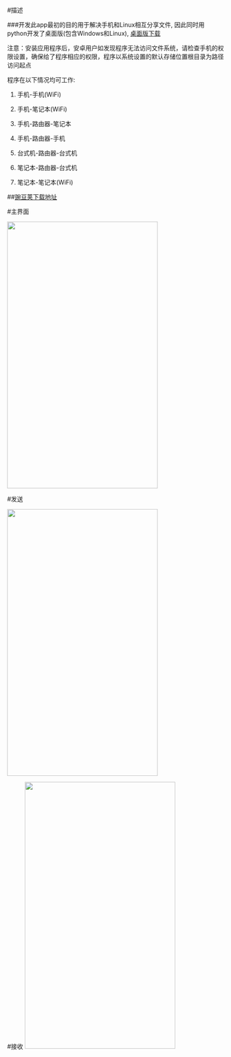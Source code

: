 #描述

###开发此app最初的目的用于解决手机和Linux相互分享文件, 因此同时用python开发了桌面版(包含Windows和Linux), [桌面版下载](https://github.com/xanarry/LanTrans-desktop)

注意：安装应用程序后，安卓用户如发现程序无法访问文件系统，请检查手机的权限设置，确保给了程序相应的权限，程序以系统设置的默认存储位置根目录为路径访问起点

程序在以下情况均可工作:

1. 手机-手机(WiFi)

2. 手机-笔记本(WiFi)

3. 手机-路由器-笔记本

4. 手机-路由器-手机

5. 台式机-路由器-台式机

6. 笔记本-路由器-台式机

7. 笔记本-笔记本(WiFi)

##[豌豆荚下载地址](http://www.wandoujia.com/apps/com.xanarry.lantrans)

#主界面

<img src=https://github.com/xanarry/LanTrans-android/blob/master/1.jpeg width=350 height=620/>

#发送

<img src=https://github.com/xanarry/LanTrans-android/blob/master/2.jpeg width=350 height=620/>

#接收
<img src=https://github.com/xanarry/LanTrans-android/blob/master/3.jpeg width=350 height=620/>
